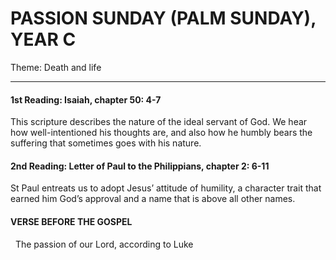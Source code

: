 # PASSION SUNDAY (PALM SUNDAY), YEAR C
Theme: Death and life

---

#### 1st Reading: Isaiah, chapter 50: 4-7

This scripture describes the nature of the ideal servant of God. We hear how well-intentioned his thoughts are, and also how he humbly bears the suffering that sometimes goes with his nature.

#### 2nd Reading: Letter of Paul to the Philippians, chapter 2: 6-11

St Paul entreats us to adopt Jesus’ attitude of humility, a character trait that earned him God’s approval and a name that is above all other names.

#### VERSE BEFORE THE GOSPEL
 
The passion of our Lord, according to Luke